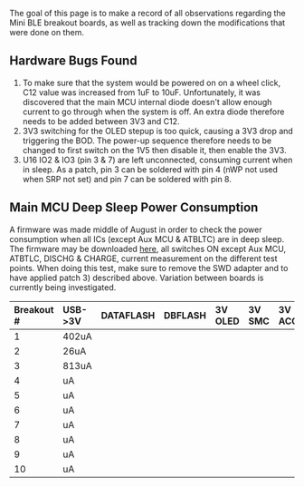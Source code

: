 The goal of this page is to make a record of all observations regarding the Mini BLE breakout boards, as well as tracking down the modifications that were done on them.  
  
  
## [](#header-2)Hardware Bugs Found
1) To make sure that the system would be powered on on a wheel click, C12 value was increased from 1uF to 10uF. Unfortunately, it was discovered that the main MCU internal diode doesn't allow enough current to go through when the system is off. An extra diode therefore needs to be added between 3V3 and C12.  
2) 3V3 switching for the OLED stepup is too quick, causing a 3V3 drop and triggering the BOD. The power-up sequence therefore needs to be changed to first switch on the 1V5 then disable it, then enable the 3V3.  
3) U16 IO2 & IO3 (pin 3 & 7) are left unconnected, consuming current when in sleep. As a patch, pin 3 can be soldered with pin 4 (nWP not used when SRP not set) and pin 7 can be soldered with pin 8.  
  
   
## [](#header-2)Main MCU Deep Sleep Power Consumption
A firmware was made middle of August in order to check the power consumption when all ICs (except Aux MCU & ATBLTC) are in deep sleep.  
The firmware may be downloaded [here](ressources/2018-08-18-main-mcu-direct-sleep.hex), all switches ON except Aux MCU, ATBTLC, DISCHG & CHARGE, current measurement on the different test points.
When doing this test, make sure to remove the SWD adapter and to have applied patch 3) described above. 
Variation between boards is currently being investigated.  


| Breakout # | USB->3V | DATAFLASH | DBFLASH | 3V OLED | 3V SMC | 3V ACC | 3V MCU | 
|:-----------|:--------|:----------|:--------|:--------|:-------|:-------|:-------|
| 1  | 402uA |
| 2  | 26uA |
| 3  | 813uA |
| 4  | uA |
| 5  | uA |
| 6  | uA |
| 7  | uA |
| 8  | uA |
| 9  | uA |
| 10  | uA |
